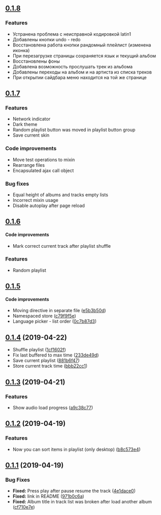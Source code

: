 <a name="0.1.8"></a>
## [0.1.8](https://vcs.zaek.eu/za-ek/zusic/releases/tag/0.1.8)
### Features
* Устранена проблема с неисправной кодировкой latin1
* Добавлены кнопки undo - redo
* Восстановлена работа кнопки рандомный плейлист (изменена иконка)
* При перезагрузке страницы сохраняется язык и текущий альбом
* Восстановлены фоны
* Добавлена возможность прослушать трек из альбома
* Добавлены переходы на альбом и на артиста из списка треков
* При открытии сайдбара меню находится на той же странице

<a name="0.1.7"></a>
## [0.1.7](https://github.com/za-ek/zusic/tree/0.1.7)
### Features
* Network indicator
* Dark theme
* Random playlist button was moved in playlist button group
* Save current skin

### Code improvements 
* Move test operations to mixin
* Rearrange files
* Encapsulated ajax call object

### Bug fixes
* Equal height of albums and tracks empty lists
* Incorrect mixin usage
* Disable autoplay after page reload

<a name="0.1.6"></a>
## [0.1.6](https://github.com/za-ek/zusic/tree/0.1.6)
#### Code improvements 
* Mark correct current track after playlist shuffle

### Features
* Random playlist

<a name="0.1.5"></a>
## [0.1.5](https://github.com/za-ek/zusic/tree/0.1.5)
#### Code improvements 
* Moving directive in separate file ([e5b3b50d](https://github.com/za-ek/zusic/commit/e5b3b50d))
* Namespaced store ([c79f9f5e](https://github.com/za-ek/zusic/commit/c79f9f5e))
* Language picker - list order ([0c7b87d3](https://github.com/za-ek/zusic/commit/0c7b87d3))

<a name="0.1.4"></a>
## [0.1.4](https://github.com/za-ek/zusic/tree/0.1.4) (2019-04-22)
* Shuffle playlist ([1cf1602f](https://github.com/za-ek/zusic/commit/1cf1602f))
* Fix last buffered to max time ([233de49d](https://github.com/za-ek/zusic/commit/233de49d))
* Save current playlist ([881b6f47](https://github.com/za-ek/zusic/commit/881b6f47))
* Store current track time ([bbb22cc1](https://github.com/za-ek/zusic/commit/bbb22cc1))

<a name="0.1.3"></a>
## [0.1.3](https://github.com/za-ek/zusic/tree/0.1.3) (2019-04-21)
### Features

* Show audio load progress ([a9c38c77](https://github.com/za-ek/zusic/commit/a9c38c77))

<a name="0.1.2"></a>
## [0.1.2](https://github.com/za-ek/zusic/tree/0.1.2) (2019-04-19)
### Features

* Now you can sort items in playlist (only desktop) ([b8c573e4](https://github.com/za-ek/zusic/commit/b8c573e4))

<a name="0.1.1"></a>
## [0.1.1](https://github.com/za-ek/zusic/tree/0.1.1) (2019-04-19)
### Bug Fixes

* **Fixed:** Press play after pause resume the track ([4e1dace0](https://github.com/za-ek/zusic/commit/4e1dace0))
* **Fixed:** link in README ([971b0c6a](https://github.com/za-ek/zusic/commit/971b0c6a))
* **Fixed:** Album title in track list was broken after load another album ([cf710e7e](https://github.com/za-ek/zusic/commit/cf710e7e))